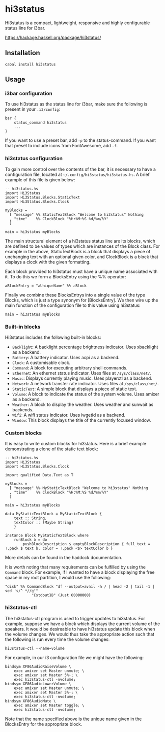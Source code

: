 # hi3status

Hi3status is a compact, lightweight, responsive and highly configurable status line for i3bar.

https://hackage.haskell.org/package/hi3status/

## Installation

    cabal install hi3status

## Usage

### i3bar configuration

To use hi3status as the status line for i3bar, make sure the following is present in your `.i3/config`:

    bar {
        status_command hi3status
        ...
    }

If you want to use a preset bar, add `-p` to the status-command. If you want that preset to include icons from FontAwesome, add `-f`.

### hi3status configuration

To gain more control over the contents of the bar, it is necessary to have a configuration file, located at `~/.config/hi3status/hi3status.hs`. A brief example of this file is given below:
    
    -- hi3status.hs
    import Hi3Status
    import Hi3Status.Blocks.StaticText
    import Hi3Status.Blocks.Clock

    myBlocks = 
      [ "message" %% StaticTextBlock "Welcome to hi3status" Nothing
      , "time"    %% ClockBlock "%H:%M:%S %d/%m/%Y"
      ]

    main = hi3status myBlocks

The main structural element of a hi3status status line are its blocks, which are defined to be values of types which are instances of the Block class. For example in the above, StaticTextBlock is a block that displays a piece of unchanging text with an optional given color, and ClockBlock is a block that displays a clock with the given formatting.

Each block provided to hi3status must have a unique name associated with it. To do this we form a BlocksEntry using the %% operator:

    aBlockEntry = "aUniqueName" %% aBlock

Finally we combine these BlocksEntrys into a single value of the type Blocks, which is just a type synonym for [BlocksEntry]. We then wire up the main function of the configuration file to this value using hi3status:

    main = hi3status myBlocks

### Built-in blocks

Hi3status includes the following built-in blocks:

* `Backlight`: A backlight percentage brightness indicator. Uses xbacklight as a backend.
* `Battery`: A battery indicator. Uses acpi as a backend.
* `Clock`: A customisable clock.
* `Command`: A block for executing arbitrary shell commands.
* `Ethernet`: An ethernet status indicator. Uses files at `/sys/class/net/`.
* `Music`: Displays currently playing music. Uses playerctl as a backend.
* `Network`: A network transfer rate indicator. Uses files at `/sys/class/net/`.
* `StaticText`: A simple block that displays a piece of static text.
* `Volume`: A block to indicate the status of the system volume. Uses amixer as a backend.
* `Weather`: A block to display the weather. Uses weather and sunwait as backends.
* `Wifi`: A wifi status indicator. Uses iwgetid as a backend.
* `Window`: This block displays the title of the currently focused window.

### Custom blocks

It is easy to write custom blocks for hi3status. Here is a brief example demonstrating a clone of the static text block:

    -- hi3status.hs
    import Hi3Status
    import Hi3Status.Blocks.Clock

    import qualified Data.Text as T

    myBlocks = 
      [ "message" %% MyStaticTextBlock "Welcome to hi3status" Nothing
      , "time"    %% ClockBlock "%H:%M:%S %d/%m/%Y"
      ]

    main = hi3status myBlocks

    data MyStaticTextBlock = MyStaticTextBlock {
        text :: String, 
        textColor :: (Maybe String) 
        }

    instance Block MyStaticTextBlock where
        runBlock b = do
            pushBlockDescription $ emptyBlockDescription { full_text = T.pack $ text b, color = T.pack <$> textColor b }

More details can be found in the haddock documentation.

It is worth noting that many requirements can be fulfilled by using the `Command` block. For example, if I wanted to have a block displaying the free space in my root partition, I would use the following:

    "disk" %% CommandBlock "df --output=avail -h / | head -2 | tail -1 | sed 's/^ *//g'" 
                "{stdout}B" (Just 60000000)

### hi3status-ctl

The hi3status-ctl program is used to trigger updates to hi3status. For example, suppose we have a block which displays the current volume of the speakers. It would be desireable to have hi3status update this block when the volume changes. We would thus take the appropriate action such that the following is run every time the volume changes:

    hi3status-ctl --name=volume

For example, in our i3 configuration file we might have the following:

    bindsym XF86AudioRaiseVolume \
        exec amixer set Master unmute; \
        exec amixer set Master 5%+; \
        exec hi3status-ctl -nvolume; 
    bindsym XF86AudioLowerVolume \
        exec amixer set Master unmute; \
        exec amixer set Master 5%-; \
        exec hi3status-ctl -nvolume; 
    bindsym XF86AudioMute \
        exec amixer set Master toggle; \
        exec hi3status-ctl -nvolume; 

Note that the name specified above is the unique name given in the BlocksEntry for the appropriate block.
